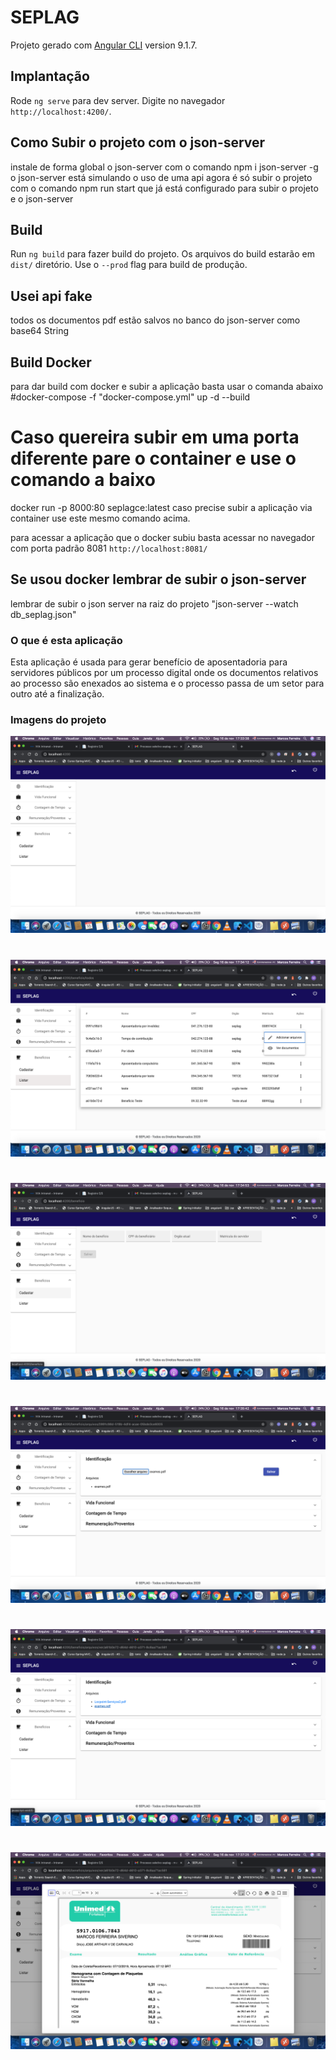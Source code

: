 # SEPLAG
Projeto gerado com [Angular CLI](https://github.com/angular/angular-cli) version 9.1.7.

## Implantação

Rode `ng serve` para dev server. Digite no navegador `http://localhost:4200/`.

## Como Subir o projeto com o json-server
instale de forma global o json-server com o comando npm i json-server -g
o json-server está simulando o uso de uma api
agora é só subir o projeto com o comando npm run start que já está configurado para subir o projeto e o json-server

## Build

Run `ng build` para fazer build do projeto. Os arquivos do build estarão em `dist/` diretório. Use o `--prod` flag para build de produção.

## Usei api fake
todos os documentos pdf estão salvos no banco do json-server como base64 String

## Build Docker
para dar build com docker e subir a aplicação basta usar o comanda abaixo
#docker-compose -f "docker-compose.yml" up -d --build

# Caso quereira subir em uma porta diferente pare o container e use o comando a baixo
docker run -p 8000:80 seplagce:latest
caso precise subir a aplicação via container use este mesmo comando acima.

para acessar a aplicação que o docker subiu basta acessar no navegador com porta padrão 8081
`http://localhost:8081/`

## Se usou docker lembrar de subir o json-server
lembrar de subir o json server na raiz do projeto "json-server --watch db_seplag.json"

### O que é esta aplicação
Esta aplicação é usada para gerar benefício de aposentadoria para servidores públicos por um processo digital
onde os documentos relativos ao processo são enexados ao sistema e o processo passa de um setor para outro até a finalização. 


### Imagens do projeto

![Screenshot](projeto_imagens/1.png)

#
![Screenshot](projeto_imagens/2.png)

#
![Screenshot](projeto_imagens/3.png)

#
![Screenshot](projeto_imagens/4.png)

#
![Screenshot](projeto_imagens/5.png)
#
![Screenshot](projeto_imagens/6.png)